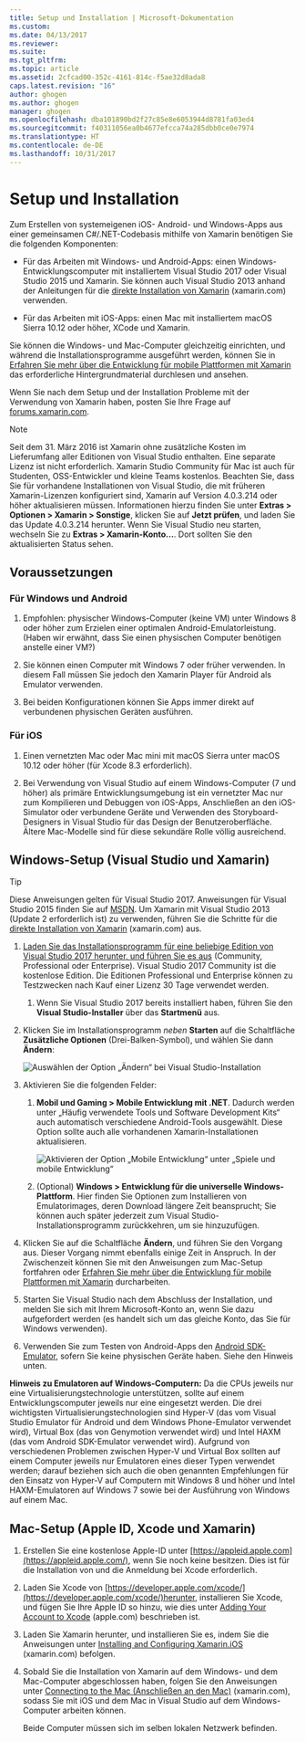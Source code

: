```yaml
---
title: Setup und Installation | Microsoft-Dokumentation
ms.custom: 
ms.date: 04/13/2017
ms.reviewer: 
ms.suite: 
ms.tgt_pltfrm: 
ms.topic: article
ms.assetid: 2cfcad00-352c-4161-814c-f5ae32d8ada8
caps.latest.revision: "16"
author: ghogen
ms.author: ghogen
manager: ghogen
ms.openlocfilehash: dba101890bd2f27c85e8e6053944d8781fa03ed4
ms.sourcegitcommit: f40311056ea0b4677efcca74a285dbb0ce0e7974
ms.translationtype: HT
ms.contentlocale: de-DE
ms.lasthandoff: 10/31/2017
---
```

# <a name="setup-and-install"></a>Setup und Installation
Zum Erstellen von systemeigenen iOS- Android- und Windows-Apps aus einer gemeinsamen C#/.NET-Codebasis mithilfe von Xamarin benötigen Sie die folgenden Komponenten:  
  
-   Für das Arbeiten mit Windows- und Android-Apps: einen Windows-Entwicklungscomputer mit installiertem Visual Studio 2017 oder Visual Studio 2015 und Xamarin. Sie können auch Visual Studio 2013 anhand der Anleitungen für die [direkte Installation von Xamarin](https://developer.xamarin.com/guides/cross-platform/getting_started/requirements/#install) (xamarin.com) verwenden. 
  
-   Für das Arbeiten mit iOS-Apps: einen Mac mit installiertem macOS Sierra 10.12 oder höher, XCode und Xamarin.  
  
 Sie können die Windows- und Mac-Computer gleichzeitig einrichten, und während die Installationsprogramme ausgeführt werden, können Sie in [Erfahren Sie mehr über die Entwicklung für mobile Plattformen mit Xamarin](../cross-platform/learn-about-mobile-development-with-xamarin.md) das erforderliche Hintergrundmaterial durchlesen und ansehen.  
 
Wenn Sie nach dem Setup und der Installation Probleme mit der Verwendung von Xamarin haben, posten Sie Ihre Frage auf [forums.xamarin.com](http://forums.xamarin.com/).
  
> [!NOTE]
>  Seit dem 31. März 2016 ist Xamarin ohne zusätzliche Kosten im Lieferumfang aller Editionen von Visual Studio enthalten. Eine separate Lizenz ist nicht erforderlich. Xamarin Studio Community für Mac ist auch für Studenten, OSS-Entwickler und kleine Teams kostenlos. Beachten Sie, dass Sie für vorhandene Installationen von Visual Studio, die mit früheren Xamarin-Lizenzen konfiguriert sind, Xamarin auf Version 4.0.3.214 oder höher aktualisieren müssen. Informationen hierzu finden Sie unter **Extras > Optionen > Xamarin > Sonstige**, klicken Sie auf **Jetzt prüfen**, und laden Sie das Update 4.0.3.214 herunter. Wenn Sie Visual Studio neu starten, wechseln Sie zu **Extras > Xamarin-Konto...**. Dort sollten Sie den aktualisierten Status sehen.  
  
##  <a name="prereq"></a> Voraussetzungen  
  
###  <a name="for-targeting-windows-and-android"></a>Für Windows und Android 
  
1.  Empfohlen: physischer Windows-Computer (keine VM) unter Windows 8 oder höher zum Erzielen einer optimalen Android-Emulatorleistung. (Haben wir erwähnt, dass Sie einen physischen Computer benötigen anstelle einer VM?)  
  
2.  Sie können einen Computer mit Windows 7 oder früher verwenden. In diesem Fall müssen Sie jedoch den Xamarin Player für Android als Emulator verwenden. 
    
3. Bei beiden Konfigurationen können Sie Apps immer direkt auf verbundenen physischen Geräten ausführen.  
  
### <a name="for-targeting-ios"></a>Für iOS  
  
1.  Einen vernetzten Mac oder Mac mini mit macOS Sierra unter macOS 10.12 oder höher (für Xcode 8.3 erforderlich).  
  
2.  Bei Verwendung von Visual Studio auf einem Windows-Computer (7 und höher) als primäre Entwicklungsumgebung ist ein vernetzter Mac nur zum Kompilieren und Debuggen von iOS-Apps, Anschließen an den iOS-Simulator oder verbundene Geräte und Verwenden des Storyboard-Designers in Visual Studio für das Design der Benutzeroberfläche. Ältere Mac-Modelle sind für diese sekundäre Rolle völlig ausreichend.  
  
##  <a name="windows"></a> Windows-Setup (Visual Studio und Xamarin)  
  
> [!TIP]
>  Diese Anweisungen gelten für Visual Studio 2017. Anweisungen für Visual Studio 2015 finden Sie auf [MSDN](https://msdn.microsoft.com/en-us/library/mt613162.aspx). Um Xamarin mit Visual Studio 2013 (Update 2 erforderlich ist) zu verwenden, führen Sie die Schritte für die [direkte Installation von Xamarin](https://developer.xamarin.com/guides/cross-platform/getting_started/requirements/#install) (xamarin.com) aus.  
  
1.  [Laden Sie das Installationsprogramm für eine beliebige Edition von Visual Studio 2017 herunter, und führen Sie es aus](https://www.visualstudio.com/downloads/) (Community, Professional oder Enterprise). Visual Studio 2017 Community ist die kostenlose Edition. Die Editionen Professional und Enterprise können zu Testzwecken nach Kauf einer Lizenz 30 Tage verwendet werden.  
  
    1.  Wenn Sie Visual Studio 2017 bereits installiert haben, führen Sie den **Visual Studio-Installer** über das **Startmenü** aus.
  
2.  Klicken Sie im Installationsprogramm _neben_ **Starten** auf die Schaltfläche **Zusätzliche Optionen** (Drei-Balken-Symbol), und wählen Sie dann **Ändern**:  
  
     ![Auswählen der Option „Ändern“ bei Visual Studio-Installation](../cross-platform/media/cross-plat-xamarin-setup-1a.png "Plattformübergreifendes Xamarin-Setup 1")  
  
3.  Aktivieren Sie die folgenden Felder:  
  
    1.  **Mobil und Gaming > Mobile Entwicklung mit .NET**. Dadurch werden unter „Häufig verwendete Tools und Software Development Kits“ auch automatisch verschiedene Android-Tools ausgewählt. Diese Option sollte auch alle vorhandenen Xamarin-Installationen aktualisieren.  
  
         ![Aktivieren der Option „Mobile Entwicklung“ unter „Spiele und mobile Entwicklung“](../cross-platform/media/cross-plat-xamarin-setup-2a.png "Plattformübergreifendes Xamarin-Setup 2")  
  
    2. (Optional) **Windows > Entwicklung für die universelle Windows-Plattform**. Hier finden Sie Optionen zum Installieren von Emulatorimages, deren Download längere Zeit beansprucht; Sie können auch später jederzeit zum Visual Studio-Installationsprogramm zurückkehren, um sie hinzuzufügen. 
  
4.  Klicken Sie auf die Schaltfläche **Ändern**, und führen Sie den Vorgang aus. Dieser Vorgang nimmt ebenfalls einige Zeit in Anspruch. In der Zwischenzeit können Sie mit den Anweisungen zum Mac-Setup fortfahren oder [Erfahren Sie mehr über die Entwicklung für mobile Plattformen mit Xamarin](../cross-platform/learn-about-mobile-development-with-xamarin.md) durcharbeiten.  
  
5.  Starten Sie Visual Studio nach dem Abschluss der Installation, und melden Sie sich mit Ihrem Microsoft-Konto an, wenn Sie dazu aufgefordert werden (es handelt sich um das gleiche Konto, das Sie für Windows verwenden).  
      
6.  Verwenden Sie zum Testen von Android-Apps den [Android SDK-Emulator](https://developer.xamarin.com/guides/android/deployment,_testing,_and_metrics/debug-on-emulator/android-sdk-emulator/), sofern Sie keine physischen Geräte haben. Siehe den Hinweis unten.  
  
 **Hinweis zu Emulatoren auf Windows-Computern:** Da die CPUs jeweils nur eine Virtualisierungstechnologie unterstützen, sollte auf einem Entwicklungscomputer jeweils nur eine eingesetzt werden. Die drei wichtigsten Virtualisierungstechnologien sind Hyper-V (das vom Visual Studio Emulator für Android und dem Windows Phone-Emulator verwendet wird), Virtual Box (das von Genymotion verwendet wird) und Intel HAXM (das vom Android SDK-Emulator verwendet wird). Aufgrund von verschiedenen Problemen zwischen Hyper-V und Virtual Box sollten auf einem Computer jeweils nur Emulatoren eines dieser Typen verwendet werden; darauf beziehen sich auch die oben genannten Empfehlungen für den Einsatz von Hyper-V auf Computern mit Windows 8 und höher und Intel HAXM-Emulatoren auf Windows 7 sowie bei der Ausführung von Windows auf einem Mac.  
  
##  <a name="mac"></a> Mac-Setup (Apple ID, Xcode und Xamarin)  
  
1.  Erstellen Sie eine kostenlose Apple-ID unter [https://appleid.apple.com](https://appleid.apple.com/), wenn Sie noch keine besitzen. Dies ist für die Installation von und die Anmeldung bei Xcode erforderlich.  
  
2.  Laden Sie Xcode von  [https://developer.apple.com/xcode/](https://developer.apple.com/xcode/)herunter, installieren Sie Xcode, und fügen Sie Ihre Apple ID so hinzu, wie dies unter [Adding Your Account to Xcode](https://developer.apple.com/library/content/documentation/IDEs/Conceptual/AppStoreDistributionTutorial/AddingYourAccounttoXcode/AddingYourAccounttoXcode.html#//apple_ref/doc/uid/TP40013839-CH40-SW1) (apple.com) beschrieben ist.  
  
3.  Laden Sie Xamarin herunter, und installieren Sie es, indem Sie die Anweisungen unter [Installing and Configuring Xamarin.iOS](http://developer.xamarin.com/guides/ios/getting_started/installation/mac/) (xamarin.com) befolgen.  
  
4.  Sobald Sie die Installation von Xamarin auf dem Windows- und dem Mac-Computer abgeschlossen haben, folgen Sie den Anweisungen unter [Connecting to the Mac (Anschließen an den Mac)](http://developer.xamarin.com/guides/ios/getting_started/installation/windows/xamarin-mac-agent/) (xamarin.com), sodass Sie mit iOS und dem Mac in Visual Studio auf dem Windows-Computer arbeiten können.  
  
     Beide Computer müssen sich im selben lokalen Netzwerk befinden.